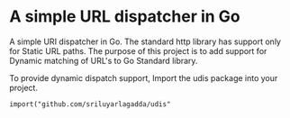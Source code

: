 A simple URL dispatcher in Go
================================

A simple URI dispatcher in Go. The standard http library has support only for Static URL paths. The purpose of this project is to add support for Dynamic matching of URL's to Go Standard library.


To provide dynamic dispatch support, Import the udis package into your project.


```import("github.com/sriluyarlagadda/udis"```



